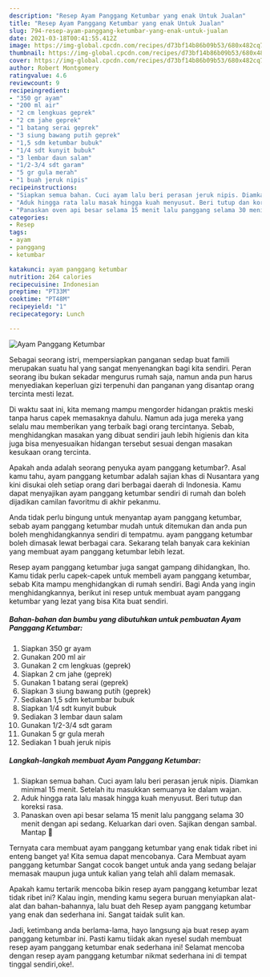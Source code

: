 ```yaml
---
description: "Resep Ayam Panggang Ketumbar yang enak Untuk Jualan"
title: "Resep Ayam Panggang Ketumbar yang enak Untuk Jualan"
slug: 794-resep-ayam-panggang-ketumbar-yang-enak-untuk-jualan
date: 2021-03-18T00:41:55.412Z
image: https://img-global.cpcdn.com/recipes/d73bf14b86b09b53/680x482cq70/ayam-panggang-ketumbar-foto-resep-utama.jpg
thumbnail: https://img-global.cpcdn.com/recipes/d73bf14b86b09b53/680x482cq70/ayam-panggang-ketumbar-foto-resep-utama.jpg
cover: https://img-global.cpcdn.com/recipes/d73bf14b86b09b53/680x482cq70/ayam-panggang-ketumbar-foto-resep-utama.jpg
author: Robert Montgomery
ratingvalue: 4.6
reviewcount: 9
recipeingredient:
- "350 gr ayam"
- "200 ml air"
- "2 cm lengkuas geprek"
- "2 cm jahe geprek"
- "1 batang serai geprek"
- "3 siung bawang putih geprek"
- "1,5 sdm ketumbar bubuk"
- "1/4 sdt kunyit bubuk"
- "3 lembar daun salam"
- "1/2-3/4 sdt garam"
- "5 gr gula merah"
- "1 buah jeruk nipis"
recipeinstructions:
- "Siapkan semua bahan. Cuci ayam lalu beri perasan jeruk nipis. Diamkan minimal 15 menit. Setelah itu masukkan semuanya ke dalam wajan."
- "Aduk hingga rata lalu masak hingga kuah menyusut. Beri tutup dan koreksi rasa."
- "Panaskan oven api besar selama 15 menit lalu panggang selama 30 menit dengan api sedang. Keluarkan dari oven. Sajikan dengan sambal. Mantap 🤤"
categories:
- Resep
tags:
- ayam
- panggang
- ketumbar

katakunci: ayam panggang ketumbar 
nutrition: 264 calories
recipecuisine: Indonesian
preptime: "PT33M"
cooktime: "PT48M"
recipeyield: "1"
recipecategory: Lunch

---
```



![Ayam Panggang Ketumbar](https://img-global.cpcdn.com/recipes/d73bf14b86b09b53/680x482cq70/ayam-panggang-ketumbar-foto-resep-utama.jpg)

Sebagai seorang istri, mempersiapkan panganan sedap buat famili merupakan suatu hal yang sangat menyenangkan bagi kita sendiri. Peran seorang ibu bukan sekadar mengurus rumah saja, namun anda pun harus menyediakan keperluan gizi terpenuhi dan panganan yang disantap orang tercinta mesti lezat.

Di waktu  saat ini, kita memang mampu mengorder hidangan praktis meski tanpa harus capek memasaknya dahulu. Namun ada juga mereka yang selalu mau memberikan yang terbaik bagi orang tercintanya. Sebab, menghidangkan masakan yang dibuat sendiri jauh lebih higienis dan kita juga bisa menyesuaikan hidangan tersebut sesuai dengan masakan kesukaan orang tercinta. 



Apakah anda adalah seorang penyuka ayam panggang ketumbar?. Asal kamu tahu, ayam panggang ketumbar adalah sajian khas di Nusantara yang kini disukai oleh setiap orang dari berbagai daerah di Indonesia. Kamu dapat menyajikan ayam panggang ketumbar sendiri di rumah dan boleh dijadikan camilan favoritmu di akhir pekanmu.

Anda tidak perlu bingung untuk menyantap ayam panggang ketumbar, sebab ayam panggang ketumbar mudah untuk ditemukan dan anda pun boleh menghidangkannya sendiri di tempatmu. ayam panggang ketumbar boleh dimasak lewat berbagai cara. Sekarang telah banyak cara kekinian yang membuat ayam panggang ketumbar lebih lezat.

Resep ayam panggang ketumbar juga sangat gampang dihidangkan, lho. Kamu tidak perlu capek-capek untuk membeli ayam panggang ketumbar, sebab Kita mampu menghidangkan di rumah sendiri. Bagi Anda yang ingin menghidangkannya, berikut ini resep untuk membuat ayam panggang ketumbar yang lezat yang bisa Kita buat sendiri.

<!--inarticleads1-->

##### Bahan-bahan dan bumbu yang dibutuhkan untuk pembuatan Ayam Panggang Ketumbar:

1. Siapkan 350 gr ayam
1. Gunakan 200 ml air
1. Gunakan 2 cm lengkuas (geprek)
1. Siapkan 2 cm jahe (geprek)
1. Gunakan 1 batang serai (geprek)
1. Siapkan 3 siung bawang putih (geprek)
1. Sediakan 1,5 sdm ketumbar bubuk
1. Siapkan 1/4 sdt kunyit bubuk
1. Sediakan 3 lembar daun salam
1. Gunakan 1/2-3/4 sdt garam
1. Gunakan 5 gr gula merah
1. Sediakan 1 buah jeruk nipis




<!--inarticleads2-->

##### Langkah-langkah membuat Ayam Panggang Ketumbar:

1. Siapkan semua bahan. Cuci ayam lalu beri perasan jeruk nipis. Diamkan minimal 15 menit. Setelah itu masukkan semuanya ke dalam wajan.
1. Aduk hingga rata lalu masak hingga kuah menyusut. Beri tutup dan koreksi rasa.
1. Panaskan oven api besar selama 15 menit lalu panggang selama 30 menit dengan api sedang. Keluarkan dari oven. Sajikan dengan sambal. Mantap 🤤




Ternyata cara membuat ayam panggang ketumbar yang enak tidak ribet ini enteng banget ya! Kita semua dapat mencobanya. Cara Membuat ayam panggang ketumbar Sangat cocok banget untuk anda yang sedang belajar memasak maupun juga untuk kalian yang telah ahli dalam memasak.

Apakah kamu tertarik mencoba bikin resep ayam panggang ketumbar lezat tidak ribet ini? Kalau ingin, mending kamu segera buruan menyiapkan alat-alat dan bahan-bahannya, lalu buat deh Resep ayam panggang ketumbar yang enak dan sederhana ini. Sangat taidak sulit kan. 

Jadi, ketimbang anda berlama-lama, hayo langsung aja buat resep ayam panggang ketumbar ini. Pasti kamu tiidak akan nyesel sudah membuat resep ayam panggang ketumbar enak sederhana ini! Selamat mencoba dengan resep ayam panggang ketumbar nikmat sederhana ini di tempat tinggal sendiri,oke!.

